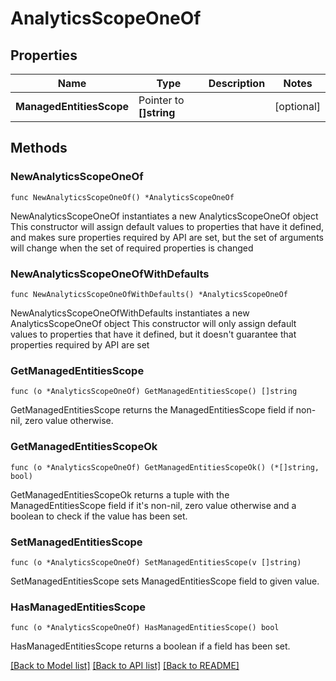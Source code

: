 # AnalyticsScopeOneOf

## Properties

Name | Type | Description | Notes
------------ | ------------- | ------------- | -------------
**ManagedEntitiesScope** | Pointer to **[]string** |  | [optional] 

## Methods

### NewAnalyticsScopeOneOf

`func NewAnalyticsScopeOneOf() *AnalyticsScopeOneOf`

NewAnalyticsScopeOneOf instantiates a new AnalyticsScopeOneOf object
This constructor will assign default values to properties that have it defined,
and makes sure properties required by API are set, but the set of arguments
will change when the set of required properties is changed

### NewAnalyticsScopeOneOfWithDefaults

`func NewAnalyticsScopeOneOfWithDefaults() *AnalyticsScopeOneOf`

NewAnalyticsScopeOneOfWithDefaults instantiates a new AnalyticsScopeOneOf object
This constructor will only assign default values to properties that have it defined,
but it doesn't guarantee that properties required by API are set

### GetManagedEntitiesScope

`func (o *AnalyticsScopeOneOf) GetManagedEntitiesScope() []string`

GetManagedEntitiesScope returns the ManagedEntitiesScope field if non-nil, zero value otherwise.

### GetManagedEntitiesScopeOk

`func (o *AnalyticsScopeOneOf) GetManagedEntitiesScopeOk() (*[]string, bool)`

GetManagedEntitiesScopeOk returns a tuple with the ManagedEntitiesScope field if it's non-nil, zero value otherwise
and a boolean to check if the value has been set.

### SetManagedEntitiesScope

`func (o *AnalyticsScopeOneOf) SetManagedEntitiesScope(v []string)`

SetManagedEntitiesScope sets ManagedEntitiesScope field to given value.

### HasManagedEntitiesScope

`func (o *AnalyticsScopeOneOf) HasManagedEntitiesScope() bool`

HasManagedEntitiesScope returns a boolean if a field has been set.


[[Back to Model list]](../README.md#documentation-for-models) [[Back to API list]](../README.md#documentation-for-api-endpoints) [[Back to README]](../README.md)


